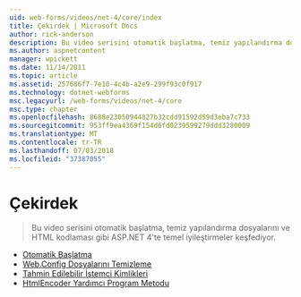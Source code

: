 ```yaml
---
uid: web-forms/videos/net-4/core/index
title: Çekirdek | Microsoft Docs
author: rick-anderson
description: Bu video serisini otomatik başlatma, temiz yapılandırma dosyalarını ve HTML kodlaması gibi ASP.NET 4'te temel iyileştirmeler keşfediyor.
ms.author: aspnetcontent
manager: wpickett
ms.date: 11/14/2011
ms.topic: article
ms.assetid: 257686f7-7e10-4c4b-a2e9-299f93c0f917
ms.technology: dotnet-webforms
msc.legacyurl: /web-forms/videos/net-4/core
msc.type: chapter
ms.openlocfilehash: 8688e23050944827b32cdd91592d59d3eba7c733
ms.sourcegitcommit: 953ff9ea4369f154d6fd0239599279ddd3280009
ms.translationtype: MT
ms.contentlocale: tr-TR
ms.lasthandoff: 07/03/2018
ms.locfileid: "37387055"
---
```

<a name="core"></a>Çekirdek
====================
> Bu video serisini otomatik başlatma, temiz yapılandırma dosyalarını ve HTML kodlaması gibi ASP.NET 4'te temel iyileştirmeler keşfediyor.


- [Otomatik Başlatma](aspnet-4-quick-hit-auto-start.md)
- [Web.Config Dosyalarını Temizleme](aspnet-4-quick-hit-clean-webconfig-files.md)
- [Tahmin Edilebilir İstemci Kimlikleri](aspnet-4-quick-hit-predictable-client-ids.md)
- [HtmlEncoder Yardımcı Program Metodu](aspnet-4-quick-hit-the-htmlencoder-utility-method.md)
